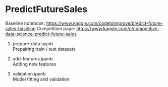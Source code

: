 # PredictFutureSales
Baseline notebook:
https://www.kaggle.com/codetoimprove/predict-future-sales-baseline
Competition page:
https://www.kaggle.com/c/competitive-data-science-predict-future-sales

1. prepare-data.ipynb    
Prepairing train / test datasets

2. add-features.ipynb    
Adding new features

3. validation.ipynb    
Model fitting and validation
